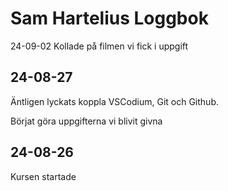 Sam Hartelius Loggbok
==================

24-09-02
Kollade på filmen vi fick i uppgift

24-08-27
-------------
Äntligen lyckats koppla VSCodium, Git och Github.

Börjat göra uppgifterna vi blivit givna

24-08-26
-------------
Kursen startade